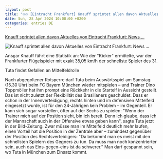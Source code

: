 ```yaml
---
layout: post
title: "🔥🔥 [Eintracht Frankfurt] Knauff sprintet allen davon Aktuelles von Eintracht Frankfurt: News ..."
date: Sun, 28 Apr 2024 10:00:00 +0200
categories: entries DE
---
```

[Knauff sprintet allen davon Aktuelles von Eintracht Frankfurt: News ...](https://www.hessenschau.de/sport/fussball/knauff-sprintet-allen-davon--aktuelles-von-eintracht-frankfurt-news-im-bundesliga-ticker,bundesliga-ticker-104.html)

![Knauff sprintet allen davon Aktuelles von Eintracht Frankfurt: News ...](https://www.hessenschau.de/sport/fussball/eintracht-frankfurt/sgefcb-104~_t-1714225583069_v-16to9__retina.jpg)

Ansgar Knauff führt eine Statistik an: Wie der "Kicker" ermittelte, war der Frankfurter Flügelspieler mit exakt 35,05 km/h der schnellste Spieler des 31.

Tuta findet Gefallen an Mittelfeldrolle

Nach abgegoltener Rotsperre darf Tuta beim Auswärtsspiel am Samstag (15.30 Uhr) beim FC Bayern München wieder mitspielen – und Trainer Dino Toppmöller hat ihm prompt eine Rückkehr in die Startelf in Aussicht gestellt. Das ist nicht zuletzt der Flexibilität des Brasilianers geschuldet. Dass er schon in der Innenverteidigung, rechts hinten und im defensiven Mittelfeld eingesetzt wurde, ist für den 24-Jährigen kein Problem – im Gegenteil. Er kann sich sogar vorstellen, öfter auf der Sechs zu spielen: "Wenn der Trainer mich auf der Position sieht, bin ich bereit. Denn ich glaube, dass ich der Mannschaft auch in der Offensive etwas geben kann", sagte Tuta jetzt in der Bild-Zeitung. Zwar müsse man im Mittelfeld deutlich mehr laufen, einen Vorteil hat die Position in der Zentrale aber – zumindest gegenüber der Position des Rechtsverteidigers: "Da bekommt man es meist mit den schnellsten Spielern des Gegners zu tun. Da muss man noch konzentrierter sein, auch das Eins-gegen-eins ist da schwerer." Man darf gespannt sein, wo Tuta in München zum Einsatz kommt.

